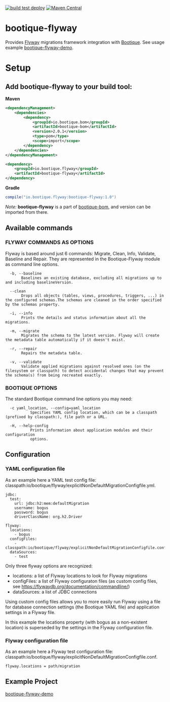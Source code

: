 <!--
  Licensed to ObjectStyle LLC under one
  or more contributor license agreements.  See the NOTICE file
  distributed with this work for additional information
  regarding copyright ownership.  The ObjectStyle LLC licenses
  this file to you under the Apache License, Version 2.0 (the
  "License"); you may not use this file except in compliance
  with the License.  You may obtain a copy of the License at

    http://www.apache.org/licenses/LICENSE-2.0

  Unless required by applicable law or agreed to in writing,
  software distributed under the License is distributed on an
  "AS IS" BASIS, WITHOUT WARRANTIES OR CONDITIONS OF ANY
  KIND, either express or implied.  See the License for the
  specific language governing permissions and limitations
  under the License.
  -->

[![build test deploy](https://github.com/bootique/bootique-flyway/actions/workflows/maven.yml/badge.svg)](https://github.com/bootique/bootique-flyway/actions/workflows/maven.yml)
[![Maven Central](https://img.shields.io/maven-central/v/io.bootique.flyway/bootique-flyway.svg?colorB=brightgreen)](https://search.maven.org/artifact/io.bootique.flyway/bootique-flyway/)

# bootique-flyway

Provides [Flyway](https://flywaydb.org/) migrations framework integration with [Bootique](http://bootique.io).
See usage example [bootique-flyway-demo](https://github.com/bootique-examples/bootique-flyway-demo).

# Setup

## Add bootique-flyway to your build tool:

**Maven**
```xml
<dependencyManagement>
    <dependencies>
        <dependency>
            <groupId>io.bootique.bom</groupId>
            <artifactId>bootique-bom</artifactId>
            <version>2.0.1</version>
            <type>pom</type>
            <scope>import</scope>
        </dependency>
    </dependencies>
</dependencyManagement>

<dependency>
    <groupId>io.bootique.flyway</groupId>
    <artifactId>bootique-flyway</artifactId>
</dependency>
```

**Gradle**
```groovy
compile("io.bootique.flyway:bootique-flyway:1.0")
```

*Note:* **bootique-flyway** is a part of [bootique-bom](https://github.com/bootique/bootique-bom), and version can be 
imported from there.


## Available commands

### FLYWAY COMMANDS AS OPTIONS

Flyway is based around just 6 commands: Migrate, Clean, Info, Validate, Baseline and Repair. They are represented in 
the Bootique-Flyway module as command line options.

```
  -b, --baseline
       Baselines an existing database, excluding all migrations up to and including baselineVersion.

  --clean
       Drops all objects (tables, views, procedures, triggers, ...) in the configured schemas.The schemas are cleaned in the order specified by the schemas property.

  -i, --info
       Prints the details and status information about all the migrations.

  -m, --migrate
       Migrates the schema to the latest version. Flyway will create the metadata table automatically if it doesn't exist.

  -r, --repair
       Repairs the metadata table.

  -v, --validate
       Validate applied migrations against resolved ones (on the filesystem or classpath) to detect accidental changes that may prevent the schema(s) from being recreated exactly.
```

### BOOTIQUE OPTIONS

The standard Bootique command line options you may need:


```
  -c yaml_location, --config=yaml_location
           Specifies YAML config location, which can be a classpath (prefixed by classpath:), file path or a URL.

  -H, --help-config
           Prints information about application modules and their configuration
           options.
```

## Configuration

### YAML configuration file

As an example here a YAML test config file: classpath:io/bootique/flyway/explicitNonDefaultMigrationConfigfile.yml.


```
jdbc:
  test:
    url: jdbc:h2:mem:defaultMigration
    username: bogus
    password: bogus
    driverClassName: org.h2.Driver

flyway:
  locations:
    - bogus
  configFiles:
    - classpath:io/bootique/flyway/explicitNonDefaultMigrationConfigfile.conf
  dataSources:
    - test
```

Only three flyway options are recognized:
- locations: a list of Flyway locations to look for Flyway migrations
- configFiles: a list of Flyway configuraton files (as custom config files, see https://flywaydb.org/documentation/commandline/)
- dataSources: a list of JDBC connections

Using custom config files allows you to more easily run Flyway using a file
for database connection settings (the Bootique YAML file) and application
settings in a Flyway file.

In this example the locations property (with bogus as a non-existent location)
is superseded by the settings in the Flyway configuration file.

### Flyway configuration file

As an example here a Flyway test configuration file: classpath:io/bootique/flyway/explicitNonDefaultMigrationConfigfile.conf.


```
flyway.locations = path/migration
```

## Example Project

[bootique-flyway-demo](https://github.com/bootique-examples/bootique-flyway-demo)
